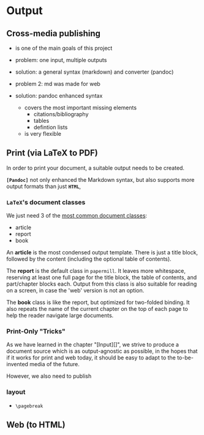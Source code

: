 # Output

## Cross-media publishing

- is one of the main goals of this project

- problem: one input, multiple outputs
- solution: a general syntax (markdown) and converter (pandoc)

- problem 2: md was made for web
- solution: pandoc enhanced syntax
    - covers the most important missing elements
      - citations/bibliography
      - tables
      - defintion lists
    - is very flexible
    
    
    
## Print (via LaTeX to PDF)

In order to print your document, a suitable output needs to be created. 

**`[Pandoc]`** not only enhanced the Markdown syntax, but also supports more output formats than just **`HTML`**, 

### **`LaTeX`**'s document classes

We just need 3 of the [most common document classes](http://texblog.org/2007/07/09/documentclassbook-report-article-or-letter/): 

- article
- report
- book

An **article** is the most condensed output template. There is just a title block, followed by the content (including the optional table of contents).

The **report** is the default class in `papermill`. It leaves more whitespace, reserving at least one full page for the title block, the table of contents, and part/chapter blocks each. 
Output from this class is also suitable for reading on a screen, in case the 'web' version is not an option.

The **book** class is like the report, but optimized for two-folded binding. It also repeats the name of the current chapter on the top of each page to help the reader navigate large documents.


### Print-Only "Tricks"

As we have learned in the chapter "[Input][]", we strive to produce a document source which is as output-agnostic as possible, in the hopes
that if it works for print and web today, it should be easy to adapt
to the to-be-invented media of the future.

However, we also need to publish

### layout

- `\pagebreak`

## Web (to HTML)


